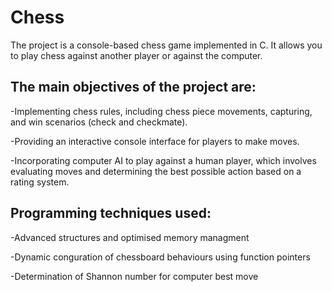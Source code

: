 # Chess
The project is a console-based chess game implemented in C. It allows you to play chess against another player or against the computer.

## The main objectives of the project are:

-Implementing chess rules, including chess piece movements, capturing, and win scenarios (check and checkmate).

-Providing an interactive console interface for players to make moves.

-Incorporating computer AI to play against a human player, which involves evaluating moves and determining the best possible action based on a rating system.

## Programming techniques used:

-Advanced structures and optimised memory managment

-Dynamic con guration of chessboard behaviours using function pointers
  
-Determination of Shannon number for computer best move
